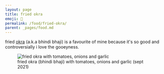 ```yaml
---
layout: page
title: fried okra
emoji: 🥗
permalink: /food/fried-okra/
parent: _pages/food.md
---
```

fried [okra](https://en.wikipedia.org/wiki/Okra) (a.k.a bhindi bhaji) is a favourite of mine because it's so good and controversially i love the gooeyness.

<figure markdown="0">
    <img src="{% link /assets/images/bhindi_bhaji.jpg %}" alt="fried okra with tomatoes, onions and garlic">
    <figcaption>fried okra (bhindi bhaji) with tomatoes, onions and garlic (sept 2021)</figcaption>
</figure>